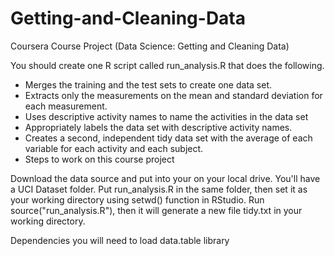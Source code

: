 # Getting-and-Cleaning-Data
Coursera Course Project (Data Science: Getting and Cleaning Data)

You should create one R script called run_analysis.R that does the following.

* Merges the training and the test sets to create one data set.
* Extracts only the measurements on the mean and standard deviation for each measurement.
* Uses descriptive activity names to name the activities in the data set
* Appropriately labels the data set with descriptive activity names.
* Creates a second, independent tidy data set with the average of each variable for each activity and each subject.
* Steps to work on this course project

Download the data source and put into your on your local drive. You'll have a UCI Dataset folder.
Put run_analysis.R in the same folder, then set it as your working directory using setwd() function in RStudio.
Run source("run_analysis.R"), then it will generate a new file tidy.txt in your working directory.

Dependencies
you will need to load data.table library
